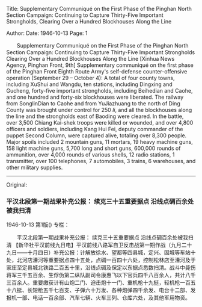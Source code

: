Title: Supplementary Communiqué on the First Phase of the Pinghan North Section Campaign: Continuing to Capture Thirty-Five Important Strongholds, Clearing Over a Hundred Blockhouses Along the Line

Author:
Date: 1946-10-13
Page: 1

　　Supplementary Communiqué on the First Phase of the Pinghan North Section Campaign:
    Continuing to Capture Thirty-Five Important Strongholds
    Clearing Over a Hundred Blockhouses Along the Line
    [Xinhua News Agency, Pinghan Front, 9th] Supplementary communiqué on the first phase of the Pinghan Front Eighth Route Army's self-defense counter-offensive operation (September 29 – October 4): A total of four county towns, including XuShui and Wangdu, ten stations, including Dingxing and Gucheng, forty-five important strongholds, including Beihedian and Caohe, and one hundred and forty-six blockhouses were liberated. The railway from SonglinDian to Caohe and from YuJiazhuang to the north of Ding County was brought under control for 250 *li*, and all the blockhouses along the line and the strongholds east of Baoding were cleared. In the battle, over 3,500 Chiang Kai-shek troops were killed or wounded, and over 4,800 officers and soldiers, including Kang Hui Fei, deputy commander of the puppet Second Column, were captured alive, totaling over 8,300 people. Major spoils included 2 mountain guns, 11 mortars, 19 heavy machine guns, 158 light machine guns, 5,700 long and short guns, 600,000 rounds of ammunition, over 4,000 rounds of various shells, 12 radio stations, 1 transmitter, over 100 telephones, 7 automobiles, 3 trains, 6 warehouses, and other military supplies.



<hr /> 

Original: 


### 平汉北段第一期战果补充公报：  续克三十五重要据点  沿线点碉百余处被我扫清

1946-10-13
第1版()
专栏：

　　平汉北段第一期战果补充公报：
    续克三十五重要据点
    沿线点碉百余处被我扫清
    【新华社平汉前线九日电】平汉前线八路军自卫反击战第一期作战（九月二十九日——十月四日）补充公报：计解放徐水、望都等四县城，定兴、固城等车站十处，北河店漕河等重要据点四十五处，点碉一百四十六处，控制松林店至漕河及于家庄至定县城北铁路二百五十里，沿线点碉及保定以东据点悉数扫清。战斗中毙伤蒋军三千五百余、生俘伪第二纵队副司令康惠飞以下官兵四千八百余人，共计八千三百余人。重要缴获计有山炮二门、迫击炮十一门、重机枪十九挺，轻机枪一百五十八挺、长短枪五千七百支、子弹六十万发、各种炮弹四千余发、电台十二部、发报机一部、电话一百余部、汽车七辆、火车三列、仓库六处，及其他军用物资。
